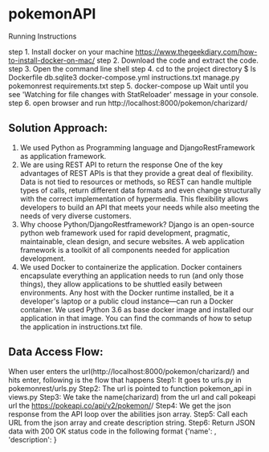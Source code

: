 # pokemonAPI

Running Instructions

step 1. Install docker on your machine
https://www.thegeekdiary.com/how-to-install-docker-on-mac/
step 2. Download the code and extract the code.
step 3. Open the command line shell
step 4. cd to the project directory
$ ls
Dockerfile  db.sqlite3  docker-compose.yml  instructions.txt  manage.py  pokemonrest  requirements.txt
step 5. docker-compose up
Wait until you see 'Watching for file changes with StatReloader' message in your console.
step 6. open browser and run http://localhost:8000/pokemon/charizard/

Solution Approach:
------------------
1. We used Python as Programming language and DjangoRestFramework as application framework.
2. We are using REST API to return the response
One of the key advantages of REST APIs is that they provide a great deal of flexibility. 
Data is not tied to resources or methods, so REST can handle multiple types of calls, 
return different data formats and even change structurally with the correct implementation of hypermedia. 
This flexibility allows developers to build an API that meets your needs while also meeting the needs of very diverse customers.
3. Why choose Python/DjangoRestframework?
Django is an open-source python web framework used for rapid development, pragmatic, maintainable, clean design, and secure websites. 
A web application framework is a toolkit of all components needed for application development.
4. We used Docker to containerize the application. 
Docker containers encapsulate everything an application needs to run (and only those things), 
they allow applications to be shuttled easily between environments. 
Any host with the Docker runtime installed, be it a developer's laptop or a public cloud instance—can run a Docker container. 
We used Python 3.6 as base docker image and installed our application in that image. 
You can find the commands of how to setup the application in instructions.txt file.

Data Access Flow:
-----------------
When user enters the url(http://localhost:8000/pokemon/charizard/) and hits enter, following is the flow that happens
Step1: It goes to urls.py in pokemonrest/urls.py
Step2: The url is pointed to function pokemon_api in views.py
Step3: We take the name(charizard) from the url and call pokeapi url the https://pokeapi.co/api/v2/pokemon/<id or name>/
Step4: We get the json response from the API loop over the abilities json array.
Step5: Call each URL from the json array and create description string.
Step6: Return JSON data with 200 OK status code in the following format
{'name': <name>, 'description': <description formed from step6>}
